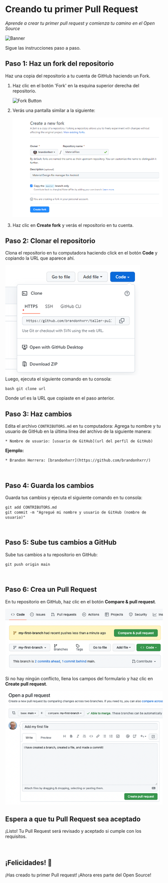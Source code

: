 # Creando tu primer Pull Request

_Aprende a crear tu primer pull request y comienza tu camino en el Open Source_<br>


![Banner](./images/banner.png)


Sigue las instrucciones paso a paso.

## Paso 1: Haz un fork del repositorio

Haz una copia del repositorio a tu cuenta de GitHub haciendo un Fork.


1. Haz clic en el botón 'Fork' en la esquina superior derecha del repositorio.

   ![Fork Button](https://upload.wikimedia.org/wikipedia/commons/3/38/GitHub_Fork_Button.png)
2. Verás una pantalla similar a la siguiente:

   ![Forked Repo](./images/paso1.png)
3. Haz clic en  **Create fork** y verás el repositorio en tu cuenta.<br>

## Paso 2: Clonar el repositorio

Clona el repositorio en tu computadora haciendo click en el botón **Code** y copiando la URL que aparece ahí.

   ![Clone Repo](./images/paso2.png)<br>
Luego, ejecuta el siguiente comando en tu consola:
   ```
   bash git clone url
   ```
Donde url es la URL que copiaste en el paso anterior.<br>

## Paso 3: Haz cambios

Edita el archivo `CONTRIBUTORS.md` en tu computadora:
   Agrega tu nombre y tu usuario de GitHub en la última línea del archivo de la siguiente manera:
   ```
   * Nombre de usuario: [usuario de GitHub](url del perfil de GitHub)
   ```
   **Ejemplo:**
   ```
   * Brandon Herrera: [brandonhxrr](https://github.com/brandonhxrr/)
   ```
   <br>

## Paso 4: Guarda los cambios

   Guarda tus cambios y ejecuta el siguiente comando en tu consola:
  
   ```
   git add CONTRIBUTORS.md
   git commit -m "Agregué mi nombre y usuario de GitHub (nombre de usuario)"
   ```
  <br>

## Paso 5: Sube tus cambios a GitHub
   
   Sube tus cambios a tu repositorio en GitHub:

   ```
   git push origin main
   ```
   <br>

## Paso 6: Crea un Pull Request
   
   En tu repositorio en GitHub, haz clic en el botón **Compare & pull request**.
   
   ![Pull Request](./images/compare-and-pull-request.png)

   Si no hay ningún conflicto, llena los campos del formulario y haz clic en **Create pull request**.

   ![Pull Request Form](./images/Pull-request-description.png)
   <br>

## Espera a que tu Pull Request sea aceptado
      
   ¡Listo! Tu Pull Request será revisado y aceptado si cumple con los requisitos.
   <br><br><br>

## ¡Felicidades! 🎉
   ¡Has creado tu primer Pull request! ¡Ahora eres parte del Open Source!
 